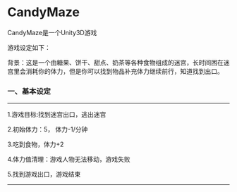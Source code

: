 # CandyMaze
CandyMaze是一个Unity3D游戏

游戏设定如下：

背景：这是一个由糖果、饼干、甜点、奶茶等各种食物组成的迷宫，长时间困在迷宫里会消耗你的体力，但是你可以找到物品补充体力继续前行，知道找到出口。

### 一、基本设定
***
1.游戏目标:找到迷宫出口，逃出迷宫

2.初始体力：5， 体力-1/分钟

3.吃到食物，体力+2

4.体力值清理：游戏人物无法移动，游戏失败

5.找到游戏出口，游戏结束

***
